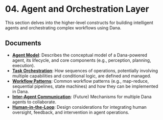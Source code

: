 # 04. Agent and Orchestration Layer

This section delves into the higher-level constructs for building intelligent agents and orchestrating complex workflows using Dana.

## Documents

*   **[Agent Model](./agent_model.md)**: Describes the conceptual model of a Dana-powered agent, its lifecycle, and core components (e.g., perception, planning, execution).
*   **[Task Orchestration](./task_orchestration.md)**: How sequences of operations, potentially involving multiple capabilities and conditional logic, are defined and managed.
*   **[Workflow Patterns](./workflow_patterns.md)**: Common workflow patterns (e.g., map-reduce, sequential pipelines, state machines) and how they can be implemented in Dana.
*   **[Inter-Agent Communication](./inter_agent_communication.md)**: (Future) Mechanisms for multiple Dana agents to collaborate.
*   **[Human-in-the-Loop](./human_in_the_loop.md)**: Design considerations for integrating human oversight, feedback, and intervention in agent operations. 